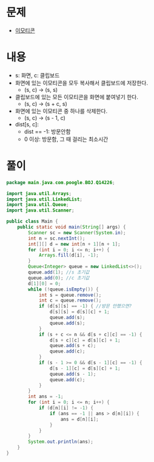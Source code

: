 # 문제
* [이모티콘](https://www.acmicpc.net/problem/14226)

# 내용
* s: 화면, c: 클립보드
* 화면에 있는 이모티콘을 모두 복사해서 클립보드에 저장한다.
  * (s, c) -> (s, s)
* 클립보드에 있는 모든 이모티콘을 화면에 붙여넣기 한다.
  * (s, c) -> (s + c, s)
* 화면에 있는 이모티콘 중 하나를 삭제한다.
  * (s, c) -> (s - 1, c)
* dist[s, c]:
  * dist == -1: 방문안함
  * 0 이상: 방문함, 그 때 걸리는 최소시간

# 풀이
```java
package main.java.com.poogle.BOJ.Q14226;

import java.util.Arrays;
import java.util.LinkedList;
import java.util.Queue;
import java.util.Scanner;

public class Main {
    public static void main(String[] args) {
        Scanner sc = new Scanner(System.in);
        int n = sc.nextInt();
        int[][] d = new int[n + 1][n + 1];
        for (int i = 0; i <= n; i++) {
            Arrays.fill(d[i], -1);
        }
        Queue<Integer> queue = new LinkedList<>();
        queue.add(1); //s 초기값
        queue.add(0); //c 초기값
        d[1][0] = 0;
        while (!queue.isEmpty()) {
            int s = queue.remove();
            int c = queue.remove();
            if (d[s][s] == -1) { //방문 안했으면?
                d[s][s] = d[s][c] + 1;
                queue.add(s);
                queue.add(s);
            }
            if (s + c <= n && d[s + c][c] == -1) {
                d[s + c][c] = d[s][c] + 1;
                queue.add(s + c);
                queue.add(c);
            }
            if (s - 1 >= 0 && d[s - 1][c] == -1) {
                d[s - 1][c] = d[s][c] + 1;
                queue.add(s - 1);
                queue.add(c);
            }
        }
        int ans = -1;
        for (int i = 0; i <= n; i++) {
            if (d[n][i] != -1) {
                if (ans == -1 || ans > d[n][i]) {
                    ans = d[n][i];
                }
            }
        }
        System.out.println(ans);
    }
}
```
